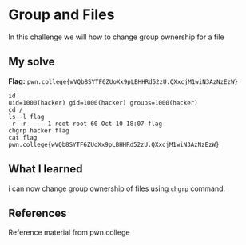 # Group and Files
In this challenge we will how to change group ownership for a file

## My solve
**Flag:** `pwn.college{wVQb8SYTF6ZUoXx9pLBHHRd52zU.QXxcjM1wiN3AzNzEzW}`

```
id
uid=1000(hacker) gid=1000(hacker) groups=1000(hacker)
cd /
ls -l flag
-r--r----- 1 root root 60 Oct 10 18:07 flag
chgrp hacker flag
cat flag
pwn.college{wVQb8SYTF6ZUoXx9pLBHHRd52zU.QXxcjM1wiN3AzNzEzW} 
```

## What I learned
i can now change group ownership of files using `chgrp` command.

## References 
Reference material from pwn.college
